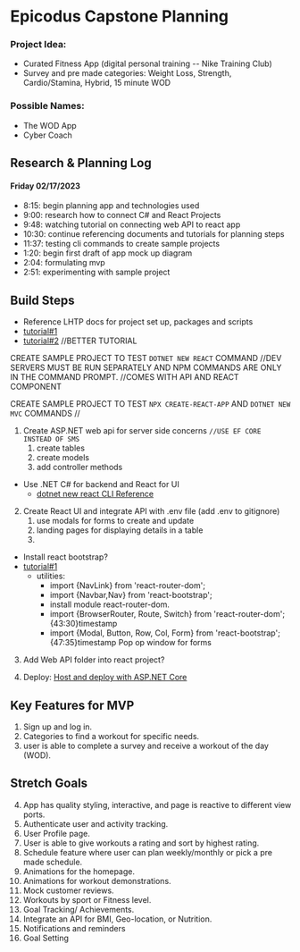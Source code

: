 # Epicodus Capstone Planning 

### Project Idea: 
* Curated Fitness App (digital personal training -- Nike Training Club)  
* Survey and pre made categories: Weight Loss, Strength, Cardio/Stamina, Hybrid,  15 minute WOD 

### Possible Names: 
* The WOD App
* Cyber Coach

## Research & Planning Log
#### Friday 02/17/2023
* 8:15: begin planning app and technologies used 
* 9:00: research how to connect C# and React Projects
* 9:48: watching tutorial on connecting web API to react app
* 10:30: continue referencing documents and tutorials for planning steps
* 11:37: testing cli commands to create sample projects
* 1:20: begin first draft of app mock up diagram
* 2:04: formulating mvp 
* 2:51: experimenting with sample project

## Build Steps

* Reference LHTP docs for  project set up, packages and scripts
* [tutorial#1](https://www.youtube.com/watch?v=gpfP60KjmZU)
* [tutorial#2](https://www.youtube.com/watch?v=ON-Z1iD6Y-c&t=0s)  //BETTER TUTORIAL

CREATE SAMPLE PROJECT TO TEST `DOTNET NEW REACT` COMMAND 
  //DEV SERVERS MUST BE RUN SEPARATELY AND NPM COMMANDS ARE ONLY IN THE COMMAND PROMPT.
  //COMES WITH API AND REACT COMPONENT

CREATE SAMPLE PROJECT TO TEST `NPX CREATE-REACT-APP` AND `DOTNET NEW MVC` COMMANDS
  //

1. Create ASP.NET web api for server side concerns    `//USE EF CORE INSTEAD OF SMS`
   1. create tables
   2. create models
   3. add controller methods

* Use .NET C# for backend and React for UI
  * [dotnet new react CLI Reference](https://learn.microsoft.com/en-us/aspnet/core/client-side/spa/react?view=aspnetcore-7.0&tabs=visual-studio)

2. Create React UI and integrate API with .env file (add .env to gitignore)
   1. use modals for forms to create and update
   2. landing pages for displaying details in a table 
   3. 

* Install react bootstrap? 
* [tutorial#1](https://www.youtube.com/watch?v=gpfP60KjmZU)
  * utilities: 
    * import {NavLink} from 'react-router-dom';
    * import {Navbar,Nav} from 'react-bootstrap';
    * install module react-router-dom.
    * import {BrowserRouter, Route, Switch} from 'react-router-dom'; {43:30}timestamp
    * import {Modal, Button, Row, Col, Form} from 'react-bootstrap'; {47:35}timestamp    Pop op window for forms

3. Add Web API folder into react project?

4. Deploy: [Host and deploy with ASP.NET Core](https://learn.microsoft.com/en-us/aspnet/core/host-and-deploy/?view=aspnetcore-7.0)


## Key Features for MVP

1. Sign up and log in.
2. Categories to find a workout for specific needs.
3. user is able to complete a survey and receive a workout of the day (WOD).

## Stretch Goals

4. App has quality styling, interactive, and page is reactive to different view ports.
5. Authenticate user and activity tracking. 
6. User Profile page.
7. User is able to give workouts a rating and sort by highest rating.
8. Schedule feature where user can plan weekly/monthly or pick a pre made schedule.
9. Animations for the homepage.
10. Animations for workout demonstrations.
11. Mock customer reviews.
12. Workouts by sport or Fitness level. 
13. Goal Tracking/ Achievements.
14. Integrate an API for BMI, Geo-location, or Nutrition.
15. Notifications and reminders
16. Goal Setting